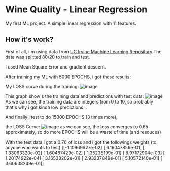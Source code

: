 # Wine Quality - Linear Regression
My first ML project. A simple linear regression with 11 features.

## How it's work?

First of all, i'm using data from [UC Irvine Machine Learning Repository](https://archive.ics.uci.edu/dataset/186/wine+quality)
The data was splitted 80/20 to train and test.

I used Mean Square Error and gradient descent.

After training my ML with 5000 EPOCHS, i got these results:

My LOSS curve during the training:
![image](https://github.com/gaviera/Traditional-ML/assets/47997823/3a67efb0-3d07-4088-b224-d89bebfffd9d)

This graph show's the training data and predictions with test data:
![image](https://github.com/gaviera/Traditional-ML/assets/47997823/fd566041-7813-4e40-8394-8e885bbfa67d)
As we can see, the training data are integers from 0 to 10, so problably that's why i got kinda low predictions...


And finally i test to do 15000 EPOCHS (3 times more),

the LOSS Curve:
![image](https://github.com/gaviera/Traditional-ML/assets/47997823/80bba6fd-f5b2-44f5-a8ed-f4458a23f38c)
as we can see, the loss converges to 0.65 approximately, so do more EPOCHS will be a waste of time (and resouces)

With the test data i got a 0.76 of loss and i got the followings weights (to anyone who wants to test)
[[-1.10969927e-02]
 [ 6.16047856e-01]
 [ 1.33063320e-02]
 [ 1.60487429e-02]
 [ 1.35238199e-01]
 [ 8.97172904e-03]
 [ 1.20174922e-04]
 [ 3.16538202e-01]
 [ 2.93237849e-01]
 [ 5.10572140e-01]
 [ 3.60638249e-01]]
